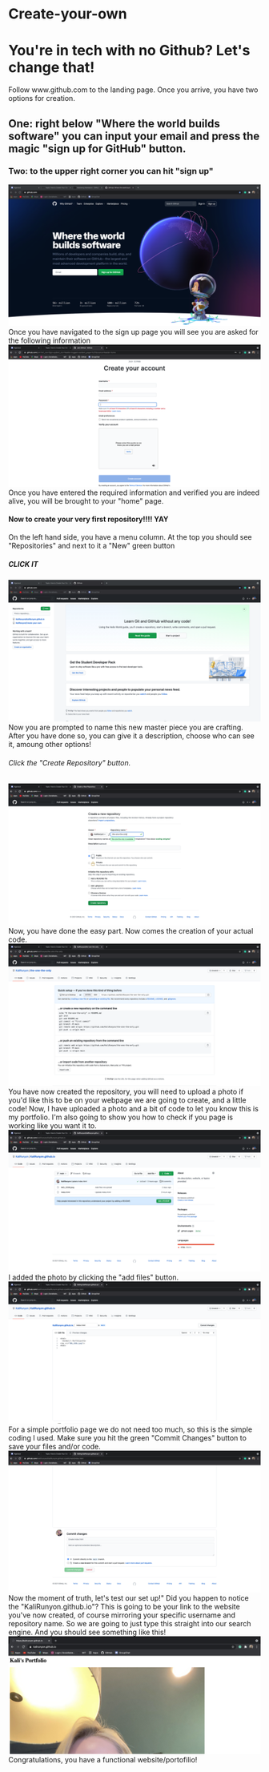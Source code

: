 # Create-your-own
<html>
<h1> You're in tech with no Github? Let's change that! </h1>
Follow www.github.com to the landing page. Once you arrive, you have two options for creation.
<h2> One: right below "Where the world builds software" you can input your email and press the magic "sign up for GitHub" button. </h2>
<h3> Two: to the upper right corner you can hit "sign up"</h3>
<img src="Screen Shot 2021-04-08 at 8.56.22 PM (2).png" />
 Once you have navigated to the sign up page you will see you are asked for the following information
 <img src="Screen Shot 2021-04-08 at 9.53.30 PM (2).png" />
 Once you have entered the required information and verified you are indeed alive, you will be brought to your "home" page. 
 <h4> Now to create your very first repository!!!! YAY </h4>
 On the left hand side, you have a menu column. At the top you should see "Repositories" and next to it a "New" green button
 <h5> CLICK IT </h5>
<img src="Screen Shot 2021-04-08 at 9.56.08 PM (2).png" />
 Now you are prompted to name this new master piece you are crafting. After you have done so, you can give it a description, choose who can see it, amoung other options!
 <h6> Click the "Create Repository" button. </h6>
 <img src="Screen Shot 2021-04-08 at 9.56.42 PM (2).png" />
 Now, you have done the easy part. Now comes the creation of your actual code. 
 <img src="Screen Shot 2021-04-08 at 9.56.51 PM (2).png" />
 <h7>You have now created the repository, you will need to upload a photo if you'd like this to be on your webpage we are going to create, and a little code! </h7>
 Now, I have uploaded a photo and a bit of code to let you know this is my portfolio. I'm also going to show you how to check if you page is working like you want it to.
<img src="Screen Shot 2021-04-08 at 10.19.08 PM (2).png" />
 I added the photo by clicking the "add files" button.
 <img src="Screen Shot 2021-04-08 at 10.29.48 PM (2).png" />
 For a simple portfolio page we do not need too much, so this is the simple coding I used. 
<h8> Make sure you hit the green "Commit Changes" button to save your files and/or code.</h8>
 <img src="Screen Shot 2021-04-08 at 10.29.51 PM (2).png" />
 <h9> Now the moment of truth, let's test our set up!"</h9>
Did you happen to notice the "KaliRunyon.github.io"? This is going to be your link to the website you've now created, of course mirroring your specific username and repository name. So we are going to just type this straight into our search engine. And you should see something like this!
 <img src="Screen Shot 2021-04-08 at 10.38.35 PM.png"/>
 <h10><bold> Congratulations, you have a functional website/portofilio! </h10/</bold>
  
